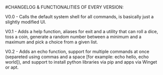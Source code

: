 #CHANGELOG & FUNCTIONALITIES OF EVERY VERSION:

V0.0 - Calls the default system shell for all commands, is basically just a slightly modified UI.

V0.1 - Adds a help function, aliases for exit and a utility that can roll a dice, toss a coin, generate a random number between a minimum and a maximum and pick a choice from a given list.

V0.2 - Adds an echo function, support for multiple commands at once (separeted using commas and a space [for example: echo hello, echo world]), and support to install python libraries via pip and apps via Winget or apt.

